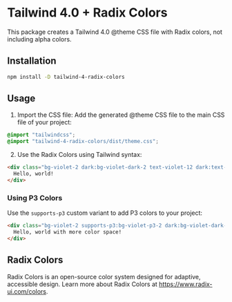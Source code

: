 # Tailwind 4.0 + Radix Colors

This package creates a Tailwind 4.0 @theme CSS file with Radix colors, not including alpha colors.

## Installation
```bash
npm install -D tailwind-4-radix-colors
```

## Usage
1. Import the CSS file:
Add the generated @theme CSS file to the main CSS file of your project:
```css
@import "tailwindcss";
@import "tailwind-4-radix-colors/dist/theme.css";
```
2. Use the Radix Colors using Tailwind syntax:
```html
<div class="bg-violet-2 dark:bg-violet-dark-2 text-violet-12 dark:text-violet-12 border border-violet-9">
  Hello, world!
</div>
```
### Using P3 Colors
Use the `supports-p3` custom variant to add P3 colors to your project:
```html
<div class="bg-violet-2 supports-p3:bg-violet-p3-2 dark:bg-violet-dark-2 dark:supports-p3:bg-violet-dark-p3-2">
  Hello, world with more color space!
</div>
```

## Radix Colors
Radix Colors is an open-source color system designed for adaptive, accessible design. Learn more about Radix Colors at https://www.radix-ui.com/colors.